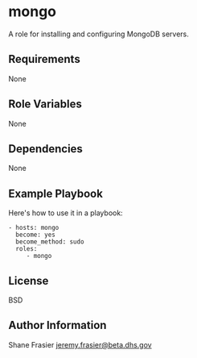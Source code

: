 mongo
=========

A role for installing and configuring MongoDB servers.

Requirements
------------

None

Role Variables
--------------

None

Dependencies
------------

None

Example Playbook
----------------

Here's how to use it in a playbook:

    - hosts: mongo
      become: yes
      become_method: sudo
      roles:
         - mongo

License
-------

BSD

Author Information
------------------

Shane Frasier <jeremy.frasier@beta.dhs.gov>
